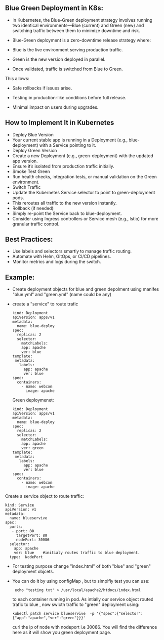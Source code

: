 Blue Green Deployment in K8s:
-----------------------------

* In Kubernetes, the Blue-Green deployment strategy involves running two identical environments—Blue (current) and Green (new) and switching traffic between them to minimize downtime and risk.

* Blue-Green deployment is a zero-downtime release strategy where:
 
- Blue is the live environment serving production traffic.

- Green is the new version deployed in parallel.

- Once validated, traffic is switched from Blue to Green.

This allows:

 - Safe rollbacks if issues arise.

 - Testing in production-like conditions before full release.

 - Minimal impact on users during upgrades.

How to Implement It in Kubernetes
---------------------------------

- Deploy Blue Version
- Your current stable app is running in a Deployment (e.g., blue-deployment) with a Service pointing to it.
- Deploy Green Version
- Create a new Deployment (e.g., green-deployment) with the updated app version.
- Ensure it’s isolated from production traffic initially.
- Smoke Test Green
- Run health checks, integration tests, or manual validation on the Green environment.
- Switch Traffic
- Update the Kubernetes Service selector to point to green-deployment pods.
- This reroutes all traffic to the new version instantly.
- Rollback (if needed)
- Simply re-point the Service back to blue-deployment.
- Consider using Ingress controllers or Service mesh (e.g., Istio) for more granular traffic control.

 Best Practices:
------------------

- Use labels and selectors smartly to manage traffic routing.
- Automate with Helm, GitOps, or CI/CD pipelines.
- Monitor metrics and logs during the switch.

Example:
-------
- Create deployment objects for blue and green depolment using manifes "blue.yml" and "green.yml" (name could be any)
- create a "service" to route trafic


      kind: Deployment
      apiVersion: apps/v1
      metadata:
        name: blue-deploy
      spec:
        replicas: 2
        selector:     
          matchLabels:
          app: apache
          ver: blue
      template:
       metadata:
         labels:
           app: apache
           ver: blue
      spec:
        containers:
          - name: webcon
            image: apache

  Green deploymenet:

      kind: Deployment
      apiVersion: apps/v1
      metadata:
        name: blue-deploy
      spec:
        replicas: 2
        selector:     
          matchLabels:
          app: apache
          ver: green
      template:
       metadata:
         labels:
           app: apache
           ver: blue
      spec:
        containers:
          - name: webcon
            image: apache


Create a service object to route traffic:


    kind: Service                            
    apiVersion: v1
    metadata:
      name: blueservive
    spec:
      ports:
       - port: 80                              
         targetPort: 80  
         nodePort: 30086                  
      selector:
        app: apache
        ver: blue    #initialy routes traffic to blue deployment.
      type:  NodePort

 - For testing purpose change "index.html" of both "blue" and "green" deployment objcets.
 - You can do it by using configMap , but to simplfiy test you can use:

        echo "testing txt" > /usr/local/apache2/htdocs/index.html
   
   to each container running in pod.
   As intially our service object routed trafic to blue , now swicth traffic to "green" deployment using:

       kubectl patch service blueservive  -p '{"spec":{"selector":{"app":"apache","ver":"green"}}}'
   
   curl the ip of node with nodeport i.e 30086. You will find the difference here as it will show you green deployment page.
   


 
 
